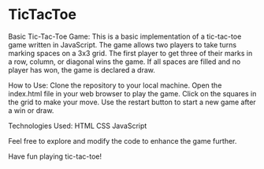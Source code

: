 # TicTacToe

Basic Tic-Tac-Toe Game:
This is a basic implementation of a tic-tac-toe game written in JavaScript. 
The game allows two players to take turns marking spaces on a 3x3 grid. 
The first player to get three of their marks in a row, column, or diagonal wins the game. 
If all spaces are filled and no player has won, the game is declared a draw.

How to Use:
Clone the repository to your local machine.
Open the index.html file in your web browser to play the game.
Click on the squares in the grid to make your move.
Use the restart button to start a new game after a win or draw.

Technologies Used:
HTML
CSS
JavaScript

Feel free to explore and modify the code to enhance the game further.

Have fun playing tic-tac-toe!
